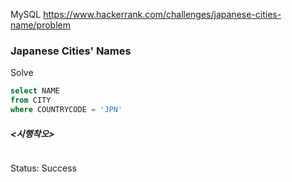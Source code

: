 <!--# SQL-->
MySQL https://www.hackerrank.com/challenges/japanese-cities-name/problem
### Japanese Cities' Names

Solve
```sql
select NAME
from CITY
where COUNTRYCODE = 'JPN'
```

##### <시행착오>
```sql

```

Status: Success
